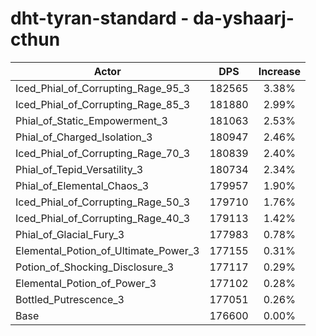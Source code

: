 # dht-tyran-standard - da-yshaarj-cthun
| Actor | DPS | Increase |
|---|:---:|:---:|
|Iced_Phial_of_Corrupting_Rage_95_3|182565|3.38%|
|Iced_Phial_of_Corrupting_Rage_85_3|181880|2.99%|
|Phial_of_Static_Empowerment_3|181063|2.53%|
|Phial_of_Charged_Isolation_3|180947|2.46%|
|Iced_Phial_of_Corrupting_Rage_70_3|180839|2.40%|
|Phial_of_Tepid_Versatility_3|180734|2.34%|
|Phial_of_Elemental_Chaos_3|179957|1.90%|
|Iced_Phial_of_Corrupting_Rage_50_3|179710|1.76%|
|Iced_Phial_of_Corrupting_Rage_40_3|179113|1.42%|
|Phial_of_Glacial_Fury_3|177983|0.78%|
|Elemental_Potion_of_Ultimate_Power_3|177155|0.31%|
|Potion_of_Shocking_Disclosure_3|177117|0.29%|
|Elemental_Potion_of_Power_3|177102|0.28%|
|Bottled_Putrescence_3|177051|0.26%|
|Base|176600|0.00%|
